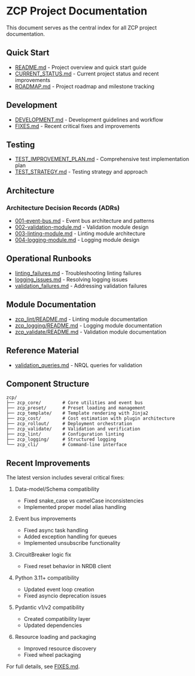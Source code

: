 # ZCP Project Documentation

This document serves as the central index for all ZCP project documentation.

## Quick Start

- [README.md](../README.md) - Project overview and quick start guide
- [CURRENT_STATUS.md](../CURRENT_STATUS.md) - Current project status and recent improvements
- [ROADMAP.md](../ROADMAP.md) - Project roadmap and milestone tracking

## Development

- [DEVELOPMENT.md](../DEVELOPMENT.md) - Development guidelines and workflow
- [FIXES.md](../FIXES.md) - Recent critical fixes and improvements

## Testing

- [TEST_IMPROVEMENT_PLAN.md](TEST_IMPROVEMENT_PLAN.md) - Comprehensive test implementation plan
- [TEST_STRATEGY.md](../TEST_STRATEGY.md) - Testing strategy and approach

## Architecture

### Architecture Decision Records (ADRs)

- [001-event-bus.md](adr/001-event-bus.md) - Event bus architecture and patterns
- [002-validation-module.md](adr/002-validation-module.md) - Validation module design
- [003-linting-module.md](adr/003-linting-module.md) - Linting module architecture
- [004-logging-module.md](adr/004-logging-module.md) - Logging module design

## Operational Runbooks

- [linting_failures.md](runbooks/linting_failures.md) - Troubleshooting linting failures
- [logging_issues.md](runbooks/logging_issues.md) - Resolving logging issues
- [validation_failures.md](runbooks/validation_failures.md) - Addressing validation failures

## Module Documentation

- [zcp_lint/README.md](../src/zcp_lint/README.md) - Linting module documentation
- [zcp_logging/README.md](../src/zcp_logging/README.md) - Logging module documentation
- [zcp_validate/README.md](../src/zcp_validate/README.md) - Validation module documentation

## Reference Material

- [validation_queries.md](../nrql/validation_queries.md) - NRQL queries for validation

## Component Structure

```
zcp/
├── zcp_core/        # Core utilities and event bus
├── zcp_preset/      # Preset loading and management
├── zcp_template/    # Template rendering with Jinja2
├── zcp_cost/        # Cost estimation with plugin architecture
├── zcp_rollout/     # Deployment orchestration
├── zcp_validate/    # Validation and verification
├── zcp_lint/        # Configuration linting
├── zcp_logging/     # Structured logging
└── zcp_cli/         # Command-line interface
```

## Recent Improvements

The latest version includes several critical fixes:

1. Data-model/Schema compatibility
   - Fixed snake_case vs camelCase inconsistencies
   - Implemented proper model alias handling

2. Event bus improvements
   - Fixed async task handling
   - Added exception handling for queues
   - Implemented unsubscribe functionality

3. CircuitBreaker logic fix
   - Fixed reset behavior in NRDB client

4. Python 3.11+ compatibility
   - Updated event loop creation
   - Fixed asyncio deprecation issues

5. Pydantic v1/v2 compatibility
   - Created compatibility layer
   - Updated dependencies

6. Resource loading and packaging
   - Improved resource discovery
   - Fixed wheel packaging

For full details, see [FIXES.md](../FIXES.md).

